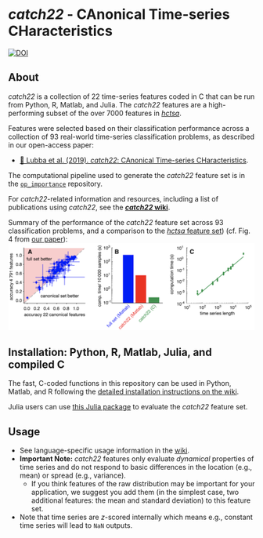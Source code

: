 # _catch22_ - CAnonical Time-series CHaracteristics

[![DOI](https://zenodo.org/badge/146194807.svg)](https://zenodo.org/badge/latestdoi/146194807)

## About

_catch22_ is a collection of 22 time-series features coded in C that can be run from Python, R, Matlab, and Julia.
The _catch22_ features are a high-performing subset of the over 7000 features in [_hctsa_](https://github.com/benfulcher/hctsa).

Features were selected based on their classification performance across a collection of 93 real-world time-series classification problems, as described in our open-access paper:
- [&#x1F4D7; Lubba et al. (2019). _catch22_: CAnonical Time-series CHaracteristics](https://doi.org/10.1007/s10618-019-00647-x).

The computational pipeline used to generate the _catch22_ feature set is in the [`op_importance`](https://github.com/chlubba/op_importance) repository.

For _catch22_-related information and resources, including a list of publications using _catch22_, see the [___catch22_ wiki__](https://github.com/chlubba/catch22/wiki).

Summary of the performance of the _catch22_ feature set across 93 classification problems, and a comparison to the [_hctsa_ feature set](https://github.com/benfulcher/hctsa)) (cf. Fig. 4 from [our paper](https://doi.org/10.1007/s10618-019-00647-x)):
![](img/PerformanceComparisonFig4.png)

## Installation: Python, R, Matlab, Julia, and compiled C

The fast, C-coded functions in this repository can be used in Python, Matlab, and R following the [detailed installation instructions on the wiki](https://github.com/chlubba/catch22/wiki/Installation-and-Testing).

Julia users can use [this Julia package](https://github.com/brendanjohnharris/Catch22.jl) to evaluate the _catch22_ feature set.

## Usage

- See language-specific usage information in the [wiki](https://github.com/chlubba/catch22/wiki/Installation-and-Testing).
- __Important Note:__ _catch22_ features only evaluate _dynamical_ properties of time series and do not respond to basic differences in the location (e.g., mean) or spread (e.g., variance).
  - If you think features of the raw distribution may be important for your application, we suggest you add them (in the simplest case, two additional features: the mean and standard deviation) to this feature set.
- Note that time series are _z_-scored internally which means e.g., constant time series will lead to `NaN` outputs.
